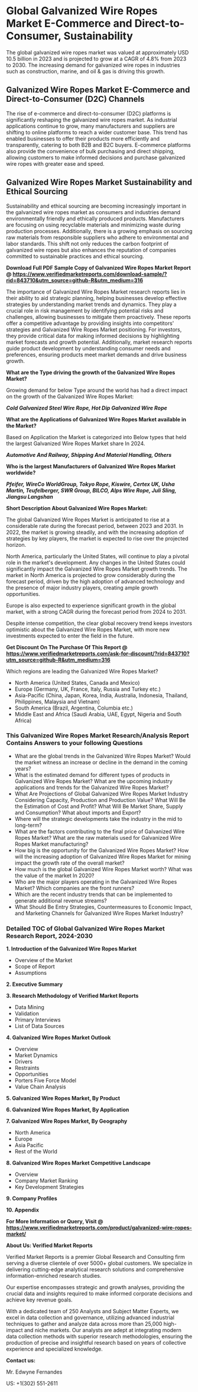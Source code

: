 <h1>Global Galvanized Wire Ropes Market E-Commerce and Direct-to-Consumer, Sustainability</h1><p class=""><p>The global galvanized wire ropes market was valued at approximately USD 10.5 billion in 2023 and is projected to grow at a CAGR of 4.8% from 2023 to 2030. The increasing demand for galvanized wire ropes in industries such as construction, marine, and oil & gas is driving this growth.</p><h2>Galvanized Wire Ropes Market E-Commerce and Direct-to-Consumer (D2C) Channels</h2><p>The rise of e-commerce and direct-to-consumer (D2C) platforms is significantly reshaping the galvanized wire ropes market. As industrial applications continue to grow, many manufacturers and suppliers are shifting to online platforms to reach a wider customer base. This trend has enabled businesses to offer their products more efficiently and transparently, catering to both B2B and B2C buyers. E-commerce platforms also provide the convenience of bulk purchasing and direct shipping, allowing customers to make informed decisions and purchase galvanized wire ropes with greater ease and speed.</p><h2>Galvanized Wire Ropes Market Sustainability and Ethical Sourcing</h2><p>Sustainability and ethical sourcing are becoming increasingly important in the galvanized wire ropes market as consumers and industries demand environmentally friendly and ethically produced products. Manufacturers are focusing on using recyclable materials and minimizing waste during production processes. Additionally, there is a growing emphasis on sourcing raw materials from responsible suppliers who adhere to environmental and labor standards. This shift not only reduces the carbon footprint of galvanized wire ropes but also enhances the reputation of companies committed to sustainable practices and ethical sourcing.</p></p><p class=""><strong>Download Full PDF Sample Copy of Galvanized Wire Ropes Market Report @ <a href="https://www.verifiedmarketreports.com/download-sample/?rid=843710&utm_source=github-R&utm_medium=316" target="_blank">https://www.verifiedmarketreports.com/download-sample/?rid=843710&utm_source=github-R&utm_medium=316</a></strong></p><p>The importance of&nbsp;Galvanized Wire Ropes Market research reports lies in their ability to aid strategic planning, helping businesses develop effective strategies by understanding market trends and dynamics. They play a crucial role in risk management by identifying potential risks and challenges, allowing businesses to mitigate them proactively. These reports offer a competitive advantage by providing insights into competitors' strategies and Galvanized Wire Ropes Market positioning. For investors, they provide critical data for making informed decisions by highlighting market forecasts and growth potential. Additionally, market research reports guide product development by understanding consumer needs and preferences, ensuring products meet market demands and drive business growth.</p><p><strong>What are the&nbsp;Type driving the growth of the Galvanized Wire Ropes Market?</strong></p><p id="" class="">Growing demand for below Type around the world has had a direct impact on the growth of the Galvanized Wire Ropes Market:</p><p class=""><em><strong>Cold Galvanized Steel Wire Rope, Hot Dip Galvanized Wire Rope</strong></em></p><p class=""><strong>What are the&nbsp;Applications&nbsp;of Galvanized Wire Ropes Market available in the Market?</strong></p><p id="" class="">Based on Application the Market is categorized into Below types that held the largest Galvanized Wire Ropes Market share In 2024.</p><p class=""><em><strong>Automotive And Railway, Shipping And Material Handling, Others</strong></em></p><p class=""><strong>Who is the largest Manufacturers of Galvanized Wire Ropes Market worldwide?</strong></p><p><em><strong>Pfeifer, WireCo WorldGroup, Tokyo Rope, Kiswire, Certex UK, Usha Martin, Teufelberger, SWR Group, BILCO, Alps Wire Rope, Juli Sling, Jiangsu Langshan</strong></em></p><p id="" class=""><strong>Short Description About Galvanized Wire Ropes Market:</strong></p><p>The global Galvanized Wire Ropes Market is anticipated to rise at a considerable rate during the forecast period, between 2023 and 2031. In 2022, the market is growing steadily, and with the increasing adoption of strategies by key players, the market is expected to rise over the projected horizon.</p><p>North America, particularly the United States, will continue to play a pivotal role in the market's development. Any changes in the United States could significantly impact the Galvanized Wire Ropes Market growth trends. The market in North America is projected to grow considerably during the forecast period, driven by the high adoption of advanced technology and the presence of major industry players, creating ample growth opportunities.</p><p>Europe is also expected to experience significant growth in the global market, with a strong CAGR during the forecast period from 2024 to 2031.</p><p>Despite intense competition, the clear global recovery trend keeps investors optimistic about the Galvanized Wire Ropes Market, with more new investments expected to enter the field in the future.</p><p id="" class=""><strong>Get Discount On The Purchase Of This Report @ <a href="https://www.verifiedmarketreports.com/ask-for-discount/?rid=843710?utm_source=github-R&utm_medium=316" target="_blank">https://www.verifiedmarketreports.com/ask-for-discount/?rid=843710?utm_source=github-R&utm_medium=316</a></strong></p><p class="">Which regions are leading the Galvanized Wire Ropes Market?</p><ul><li>North America (United States, Canada and Mexico)</li><li>Europe (Germany, UK, France, Italy, Russia and Turkey etc.)</li><li>Asia-Pacific (China, Japan, Korea, India, Australia, Indonesia, Thailand, Philippines, Malaysia and Vietnam)</li><li>South America (Brazil, Argentina, Columbia etc.)</li><li>Middle East and Africa (Saudi Arabia, UAE, Egypt, Nigeria and South Africa)</li></ul><h3 id="" class="">This Galvanized Wire Ropes Market Research/Analysis Report Contains Answers to your following Questions</h3><ul><li>What are the global trends in the Galvanized Wire Ropes Market? Would the market witness an increase or decline in the demand in the coming years?</li><li>What is the estimated demand for different types of products in Galvanized Wire Ropes Market? What are the upcoming industry applications and trends for the Galvanized Wire Ropes Market?</li><li>What Are Projections of Global Galvanized Wire Ropes Market Industry Considering Capacity, Production and Production Value? What Will Be the Estimation of Cost and Profit? What Will Be Market Share, Supply and Consumption? What about imports and Export?</li><li>Where will the strategic developments take the industry in the mid to long-term?</li><li>What are the factors contributing to the final price of Galvanized Wire Ropes Market? What are the raw materials used for Galvanized Wire Ropes Market manufacturing?</li><li>How big is the opportunity for the Galvanized Wire Ropes Market? How will the increasing adoption of Galvanized Wire Ropes Market for mining impact the growth rate of the overall market?</li><li>How much is the global Galvanized Wire Ropes Market worth? What was the value of the market In 2020?</li><li>Who are the major players operating in the Galvanized Wire Ropes Market? Which companies are the front runners?</li><li>Which are the recent industry trends that can be implemented to generate additional revenue streams?</li><li>What Should Be Entry Strategies, Countermeasures to Economic Impact, and Marketing Channels for Galvanized Wire Ropes Market Industry?</li></ul><h3 id="" class="">Detailed TOC of Global Galvanized Wire Ropes Market Research Report, 2024-2030</h3><p id="" class=""><strong>1. Introduction of the Galvanized Wire Ropes Market</strong></p><ul><li>Overview of the Market</li><li>Scope of Report</li><li>Assumptions</li></ul><p id="" class=""><strong>2. Executive Summary</strong></p><p id="" class=""><strong>3. Research Methodology of Verified Market Reports</strong></p><ul><li>Data Mining</li><li>Validation</li><li>Primary Interviews</li><li>List of Data Sources</li></ul><p id="" class=""><strong>4. Galvanized Wire Ropes Market Outlook</strong></p><ul><li>Overview</li><li>Market Dynamics</li><li>Drivers</li><li>Restraints</li><li>Opportunities</li><li>Porters Five Force Model</li><li>Value Chain Analysis</li></ul><p id="" class=""><strong>5. Galvanized Wire Ropes Market, By Product</strong></p><p id="" class=""><strong>6. Galvanized Wire Ropes Market, By Application</strong></p><p id="" class=""><strong>7. Galvanized Wire Ropes Market, By Geography</strong></p><ul><li>North America</li><li>Europe</li><li>Asia Pacific</li><li>Rest of the World</li></ul><p id="" class=""><strong>8. Galvanized Wire Ropes Market Competitive Landscape</strong></p><ul><li>Overview</li><li>Company Market Ranking</li><li>Key Development Strategies</li></ul><p id="" class=""><strong>9. Company Profiles</strong></p><p id="" class=""><strong>10. Appendix</strong></p><p id="" class=""><strong>For More Information or Query, Visit @ <a href="https://www.verifiedmarketreports.com/product/galvanized-wire-ropes-market/" target="_blank">https://www.verifiedmarketreports.com/product/galvanized-wire-ropes-market/</a></strong></p><p id="" class=""><strong>About Us: Verified Market Reports</strong></p><p id="" class="">Verified Market Reports is a premier Global Research and Consulting firm serving a diverse clientele of over 5000+ global customers. We specialize in delivering cutting-edge analytical research solutions and comprehensive information-enriched research studies.</p><p id="" class="">Our expertise encompasses strategic and growth analyses, providing the crucial data and insights required to make informed corporate decisions and achieve key revenue goals.</p><p id="" class="">With a dedicated team of 250 Analysts and Subject Matter Experts, we excel in data collection and governance, utilizing advanced industrial techniques to gather and analyze data across more than 25,000 high-impact and niche markets. Our analysts are adept at integrating modern data collection methods with superior research methodologies, ensuring the production of precise and insightful research based on years of collective experience and specialized knowledge.</p><p id="" class=""><strong>Contact us:</strong></p><p id="" class="">Mr. Edwyne Fernandes</p><p id="" class="">US: +1(302) 551-2611</p>